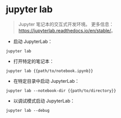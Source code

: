 # jupyter lab

> Jupyter 笔记本的交互式开发环境。
> 更多信息：<https://jupyterlab.readthedocs.io/en/stable/>。

- 启动 JupyterLab：

`jupyter lab`

- 打开特定的笔记本：

`jupyter lab {{path/to/notebook.ipynb}}`

- 在特定目录中启动 JupyterLab：

`jupyter lab --notebook-dir {{path/to/directory}}`

- 以调试模式启动 JupyterLab：

`jupyter lab --debug`